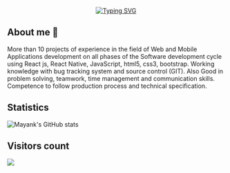 <p align="center">
<a href="https://github.com/mayankkumawat"><img src="https://readme-typing-svg.demolab.com?font=Fira+Code&pause=1000&center=true&vCenter=true&random=false&width=540&lines=Mobile+App+%26+Web+developer+%26+Data+Scientist;10%2B+projects+of+experience+;React+Native+%26+Python" alt="Typing SVG" /></a></p>

## About me 👋
More than 10 projects of experience in the field of Web and Mobile Applications development on all phases of the Software development cycle using React js, React Native, JavaScript, html5, css3, bootstrap. Working knowledge with bug tracking system and source control (GIT). Also Good in problem solving, teamwork, time management and communication skills. Competence to follow production process and technical specification.
<!--
**mayankkumawat/mayankkumawat** is a ✨ _special_ ✨ repository because its `README.md` (this file) appears on your GitHub profile.

Here are some ideas to get you started:

- 🔭 I’m currently working on ...
- 🌱 I’m currently learning ...
- 👯 I’m looking to collaborate on ...
- 🤔 I’m looking for help with ...
- 💬 Ask me about ...
- 📫 How to reach me: ...
- 😄 Pronouns: ...
- ⚡ Fun fact: ...
-->
## Statistics
![Mayank's GitHub stats](https://github-readme-stats.vercel.app/api?username=mayankkumawat&show_icons=true&theme=holi&hide=issues,contribs)

## Visitors count 
<img src="https://profile-counter.glitch.me/mayankkumawat/count.svg" />
